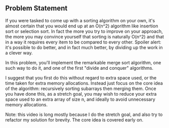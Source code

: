 ## Problem Statement

If you were tasked to come up with a sorting algorithm on your own, it's almost certain that you would end up at an O(n^2) algorithm like insertion sort or selection sort. In fact the more you try to improve on your approach, the more you may convince yourself that sorting is naturally O(n^2) and that in a way it requires every item to be compared to every other. Spoiler alert: it's possible to do better, and in fact much better, by dividing up the work in a clever way.

In this problem, you'll implement the remarkable merge sort algorithm, one such way to do it, and one of the first "divide and conquer" algorithms.

I suggest that you first do this without regard to extra space used, or the time taken for extra memory allocations. Instead just focus on the core idea of the algorithm: recursively sorting subarrays then merging them. Once you have done this, as a stretch goal, you may wish to reduce your extra space used to an extra array of size n, and ideally to avoid unnecessary memory allocations.

Note: this video is long mostly because I do the stretch goal, and also try to refactor my solution for brevity. The core idea is covered early on.
